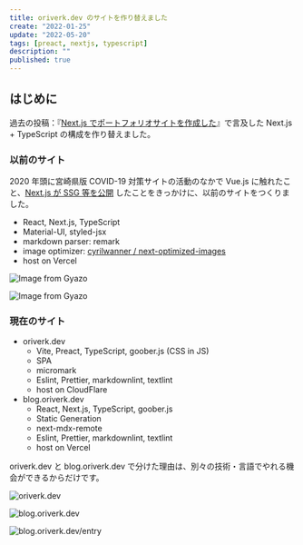 ```yaml
---
title: oriverk.dev のサイトを作り替えました
create: "2022-01-25"
update: "2022-05-20"
tags: [preact, nextjs, typescript]
description: ""
published: true
---
```


## はじめに

過去の投稿：『[Next.js でポートフォリオサイトを作成した](/blog/20200526-next-portfolio/)』で言及した Next.js + TypeScript の構成を作り替えました。

### 以前のサイト

2020 年頭に宮崎県版 COVID-19 対策サイトの活動のなかで Vue.js に触れたこと、[Next.js が SSG 等を公開](https://nextjs.org/blog/next-9-3) したことをきっかけに、以前のサイトをつくりました。

- React, Next.js, TypeScript
- Material-UI, styled-jsx
- markdown parser: remark
- image optimizer: [cyrilwanner / next-optimized-images](https://github.com/cyrilwanner/next-optimized-images)
- host on Vercel

![Image from Gyazo](https://i.gyazo.com/b3a6bea1c281fac879e9d9e0e824523a.jpg "トップページ")

![Image from Gyazo](https://i.gyazo.com/e8558777eac747332b3130719f741adb.png "投稿一覧")

### 現在のサイト

- oriverk.dev
  - Vite, Preact, TypeScript, goober.js (CSS in JS)
  - SPA
  - micromark
  - Eslint, Prettier, markdownlint, textlint
  - host on CloudFlare
- blog.oriverk.dev
  - React, Next.js, TypeScript, goober.js
  - Static Generation
  - next-mdx-remote
  - Eslint, Prettier, markdownlint, textlint
  - host on Vercel

oriverk.dev と blog.oriverk.dev で分けた理由は、別々の技術・言語でやれる機会ができるからだけです。

![oriverk.dev](https://i.imgur.com/H29hzzB.webp "oriverk.dev")

![blog.oriverk.dev](https://i.imgur.com/9rMMOeQ.webp "blog.oriverk.dev")

![blog.oriverk.dev/entry](https://i.imgur.com/2nztEhZ.webp "blog.oriverk.dev/entry")
